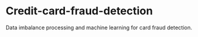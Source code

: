 # Credit-card-fraud-detection
Data imbalance processing and machine learning for card fraud detection.
